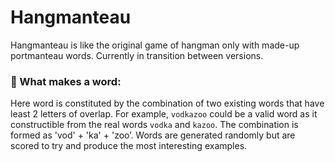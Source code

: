 # Hangmanteau
Hangmanteau is like the original game of hangman only with made-up portmanteau words.
Currently in transition between versions.

### :poop: What makes a word:
Here word is constituted by the combination of two existing words that have least 2 letters
of overlap. For example, `vodkazoo` could be a valid word as it constructible from the real
words  `vodka` and `kazoo`. The combination is formed as 'vod' + 'ka' + 'zoo’. Words are
generated randomly but are scored to try and produce the most interesting examples.